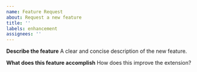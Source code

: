 ```yaml
---
name: Feature Request
about: Request a new feature
title: ''
labels: enhancement
assignees: ''
---
```


**Describe the feature** A clear and concise description of the new feature.

**What does this feature accomplish** How does this improve the extension?
